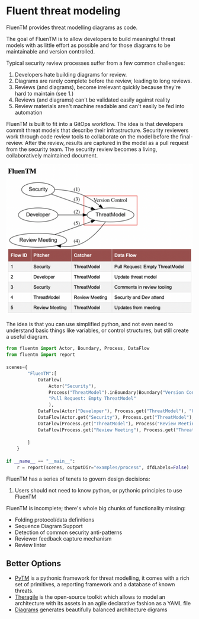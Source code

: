 # Fluent threat modeling

FluenTM provides threat modelling diagrams as code. 

The goal of FluenTM is to allow developers to build meaningful 
threat models with as little effort as possible and for those 
diagrams to be maintainable and version controlled.

Typical security review processes suffer from a few common challenges:
1. Developers hate building diagrams for review.
2. Diagrams are rarely complete before the review, leading to long reviews.
3. Reviews (and diagrams), become irrelevant quickly because they're hard to maintain (see 1.)
4. Reviews (and diagrams) can't be validated easily against reality
5. Review materials aren't machine readable and can't easily be fed into automation

FluenTM is built to fit into a GitOps workflow. The idea is that 
developers commit threat models that describe their infrastructure. Security reviewers work
through code review tools to collaborate on the model before the final-review. After the review,
results are captured in the model as a pull request from the security team. The security review
becomes a living, collaboratively maintained document.


![Diagram of process, created with FluenTM](/images/process.png)

The idea is that you can use simplified python, and not even need to understand basic things
like variables, or control structures, but still create a useful diagram.

```python
from fluentm import Actor, Boundary, Process, DataFlow
from fluentm import report

scenes={
        "FluenTM":[
            DataFlow(
                Actor("Security"),
                Process("ThreatModel").inBoundary(Boundary("Version Control")),
                "Pull Request: Empty ThreatModel"
                ),
            DataFlow(Actor("Developer"), Process.get("ThreatModel"), "Update threat model"),
            DataFlow(Actor.get("Security"), Process.get("ThreatModel"), "Comments in review tooling"),
            DataFlow(Process.get("ThreatModel"), Process("Review Meeting"), "Security and Dev attend"),
            DataFlow(Process.get("Review Meeting"), Process.get("ThreatModel"), "Updates from meeting")
            
        ]
    }

if __name__ == "__main__":
    r = report(scenes, outputDir="examples/process", dfdLabels=False)
```



FluenTM has a series of tenets to govern design decisions:
1. Users should not need to know python, or pythonic principles to use FluenTM

FluenTM is incomplete; there's whole big chunks of functionality missing:
* Folding protocol/data definitions 
* Sequence Diagram Support
* Detection of common security anti-patterns
* Reviewer feedback capture mechanism
* Review linter

## Better Options
* [PyTM](https://github.com/izar/pytm) is a pythonic framework for threat modelling, it comes with a rich set of primitives, a reporting framework and a database of known threats.
* [Theragile](https://threagile.io) is the open-source toolkit which allows to model an architecture with its assets in an agile declarative fashion as a YAML file
* [Diagrams](https://github.com/mingrammer/diagrams) generates beautifully balanced architecture digrams

